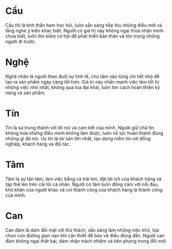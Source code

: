 # Cầu

Cầu thị là tinh thần ham học hỏi, luôn sẵn sàng tiếp thu những điều mới và lắng nghe ý kiến khác biệt. Người có giá trị này không ngại thừa nhận mình chưa biết, luôn tìm kiếm cơ hội để phát triển bản thân và tôn trọng những người đi trước. 

# Nghệ

Nghệ nhân là người theo đuổi sự tinh tế, chú tâm vào từng chi tiết nhỏ để tạo ra sản phẩm ngày càng tốt hơn. Giá trị này nhấn mạnh việc làm tốt từ những việc nhỏ nhất, không qua loa đại khái, luôn tìm cách hoàn thiện kỹ năng và sản phẩm.

# Tín

Tín là sự trung thành với lời nói và cam kết của mình. Người giữ chữ tín không hứa những điều mình không làm được, luôn nỗ lực hoàn thành đúng những gì đã nói. Uy tín là tài sản lớn nhất, tạo dựng niềm tin với đồng nghiệp, khách hàng và đối tác.


# Tâm

Tâm là sự tận tâm, làm việc bằng cả trái tim, đặt lợi ích của khách hàng và tập thể lên trên cái tôi cá nhân. Người có tâm luôn đồng cảm với nỗi đau, khó khăn của người khác và coi thành công của khách hàng là thành công của mình.

# Can

Can đảm là dám đối mặt với thử thách, sẵn sàng làm những việc khó, lựa chọn con đường gian nan khi cần thiết để bảo vệ điều đúng đắn. Người can đảm không ngại thất bại, dám nhận trách nhiệm và tiên phong trong đổi mới.

